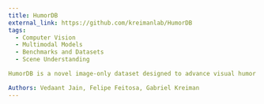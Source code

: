 ```yaml
---
title: HumorDB
external_link: https://github.com/kreimanlab/HumorDB
tags:
  - Computer Vision
  - Multimodal Models
  - Benchmarks and Datasets
  - Scene Understanding

HumorDB is a novel image-only dataset designed to advance visual humor understanding in AI systems. It consists of carefully curated image pairs with contrasting humor ratings, emphasizing subtle visual cues that trigger humor while mitigating potential biases. The dataset enables evaluation through binary classification, range regression, and pairwise comparison tasks.

Authors: Vedaant Jain, Felipe Feitosa, Gabriel Kreiman
---
```


<!--more-->
